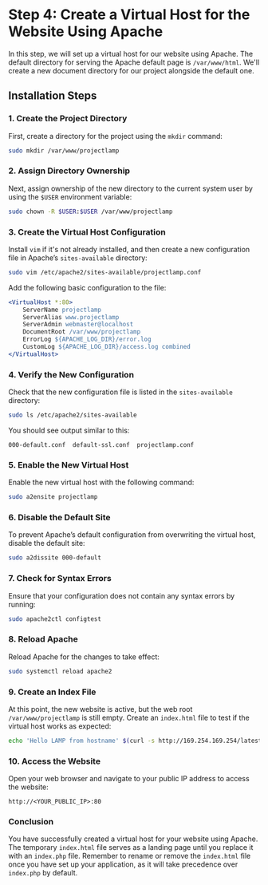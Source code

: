 # Step 4: Create a Virtual Host for the Website Using Apache

In this step, we will set up a virtual host for our website using Apache. The default directory for serving the Apache default page is `/var/www/html`. We'll create a new document directory for our project alongside the default one.

## Installation Steps

### 1. Create the Project Directory

First, create a directory for the project using the `mkdir` command:

```bash
sudo mkdir /var/www/projectlamp
```

### 2. Assign Directory Ownership

Next, assign ownership of the new directory to the current system user by using the `$USER` environment variable:

```bash
sudo chown -R $USER:$USER /var/www/projectlamp
```

### 3. Create the Virtual Host Configuration

Install `vim` if it's not already installed, and then create a new configuration file in Apache’s `sites-available` directory:

```bash
sudo vim /etc/apache2/sites-available/projectlamp.conf
```

Add the following basic configuration to the file:

```apache
<VirtualHost *:80>
    ServerName projectlamp
    ServerAlias www.projectlamp
    ServerAdmin webmaster@localhost
    DocumentRoot /var/www/projectlamp
    ErrorLog ${APACHE_LOG_DIR}/error.log
    CustomLog ${APACHE_LOG_DIR}/access.log combined
</VirtualHost>
```

### 4. Verify the New Configuration

Check that the new configuration file is listed in the `sites-available` directory:

```bash
sudo ls /etc/apache2/sites-available
```

You should see output similar to this:

```
000-default.conf  default-ssl.conf  projectlamp.conf
```

### 5. Enable the New Virtual Host

Enable the new virtual host with the following command:

```bash
sudo a2ensite projectlamp
```

### 6. Disable the Default Site

To prevent Apache’s default configuration from overwriting the virtual host, disable the default site:

```bash
sudo a2dissite 000-default
```

### 7. Check for Syntax Errors

Ensure that your configuration does not contain any syntax errors by running:

```bash
sudo apache2ctl configtest
```

### 8. Reload Apache

Reload Apache for the changes to take effect:

```bash
sudo systemctl reload apache2
```

### 9. Create an Index File

At this point, the new website is active, but the web root `/var/www/projectlamp` is still empty. Create an `index.html` file to test if the virtual host works as expected:

```bash
echo 'Hello LAMP from hostname' $(curl -s http://169.254.169.254/latest/meta-data/public-hostname) 'with public IP' $(curl -s http://169.254.169.254/latest/meta-data/public-ipv4) | sudo tee /var/www/projectlamp/index.html
```

### 10. Access the Website

Open your web browser and navigate to your public IP address to access the website:

```
http://<YOUR_PUBLIC_IP>:80
```

### Conclusion

You have successfully created a virtual host for your website using Apache. The temporary `index.html` file serves as a landing page until you replace it with an `index.php` file. Remember to rename or remove the `index.html` file once you have set up your application, as it will take precedence over `index.php` by default.
